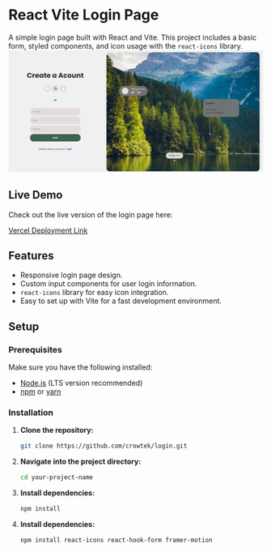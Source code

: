 # React Vite Login Page

A simple login page built with React and Vite. This project includes a basic form, styled components, and icon usage with the `react-icons` library.
![Screenshot of Login Page](Screenshot.png)

## Live Demo

Check out the live version of the login page here:

[Vercel Deployment Link](https://login-three-ebon.vercel.app)

## Features

- Responsive login page design.
- Custom input components for user login information.
- `react-icons` library for easy icon integration.
- Easy to set up with Vite for a fast development environment.

## Setup

### Prerequisites

Make sure you have the following installed:

- [Node.js](https://nodejs.org/) (LTS version recommended)
- [npm](https://www.npmjs.com/) or [yarn](https://yarnpkg.com/)

### Installation

1. **Clone the repository:**

   ```bash
   git clone https://github.com/crowtek/login.git

   ```

2. **Navigate into the project directory:**

   ```bash
   cd your-project-name

   ```

3. **Install dependencies:**

   ```bash
   npm install

   ```

4. **Install dependencies:**

   ```bash
   npm install react-icons react-hook-form framer-motion

   ```
